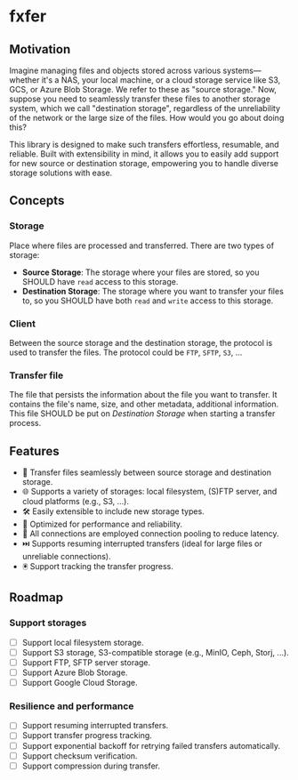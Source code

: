 # fxfer

## Motivation

Imagine managing files and objects stored across various systems—whether it's a NAS, your local machine, or a cloud
storage service like S3, GCS, or Azure Blob Storage. We refer to these as "source storage." Now, suppose you need to
seamlessly transfer these files to another storage system, which we call "destination storage", regardless of the
unreliability of the network or the large size of the files. How would you go about doing this?

This library is designed to make such transfers effortless, resumable, and reliable. Built with extensibility in
mind, it allows you to easily add support for new source or destination storage, empowering you to handle diverse
storage solutions with ease.

## Concepts

### Storage

Place where files are processed and transferred. There are two types of storage:

- **Source Storage**: The storage where your files are stored, so you SHOULD have `read` access to this storage.
- **Destination Storage**: The storage where you want to transfer your files to, so you SHOULD have both `read` and
  `write` access to this storage.

### Client

Between the source storage and the destination storage, the protocol is used to transfer the files. The protocol
could be `FTP`, `SFTP`, `S3`, ...

### Transfer file

The file that persists the information about the file you want to transfer. It contains the file's name, size, and other
metadata, additional information. This file SHOULD be put on *Destination Storage* when starting a transfer process.

## Features

- 📂 Transfer files seamlessly between source storage and destination storage.
- 🌐 Supports a variety of storages: local filesystem, (S)FTP server, and cloud platforms (e.g., S3, ...).
- 🛠️ Easily extensible to include new storage types.
- 🚀 Optimized for performance and reliability.
- 📶 All connections are employed connection pooling to reduce latency.
- ⏭️ Supports resuming interrupted transfers (ideal for large files or unreliable connections).
- 🖲️ Support tracking the transfer progress.

## Roadmap

### Support storages

- [ ] Support local filesystem storage.
- [ ] Support S3 storage, S3-compatible storage (e.g., MinIO, Ceph, Storj, ...).
- [ ] Support FTP, SFTP server storage.
- [ ] Support Azure Blob Storage.
- [ ] Support Google Cloud Storage.

### Resilience and performance

- [ ] Support resuming interrupted transfers.
- [ ] Support transfer progress tracking.
- [ ] Support exponential backoff for retrying failed transfers automatically.
- [ ] Support checksum verification.
- [ ] Support compression during transfer.
